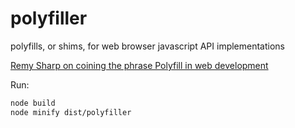 polyfiller
==========

polyfills, or shims, for web browser javascript API implementations

[Remy Sharp on coining the phrase Polyfill in web development](http://remysharp.com/2010/10/08/what-is-a-polyfill/)

Run:
```sh
node build
node minify dist/polyfiller
```
